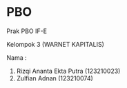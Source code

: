 # PBO
Prak PBO IF-E

Kelompok 3 (WARNET KAPITALIS)

Nama :

1. Rizqi Ananta Ekta Putra (123210023)
2. Zulfian Adnan (123210074)

